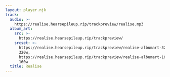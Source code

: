 ```yaml
---
layout: player.njk
track:
  audio: >-
    https://realise.hearsepileup.rip/trackpreview/realise.mp3
  album_art:
    src: >-
      https://realise.hearsepileup.rip/trackpreview/
    srcset: >-
      https://realise.hearsepileup.rip/trackpreview/realise-albumart-320.jpg
      320w,
      https://realise.hearsepileup.rip/trackpreview/realise-albumart-160.jpg
      160w
  title: Realise
---
```

